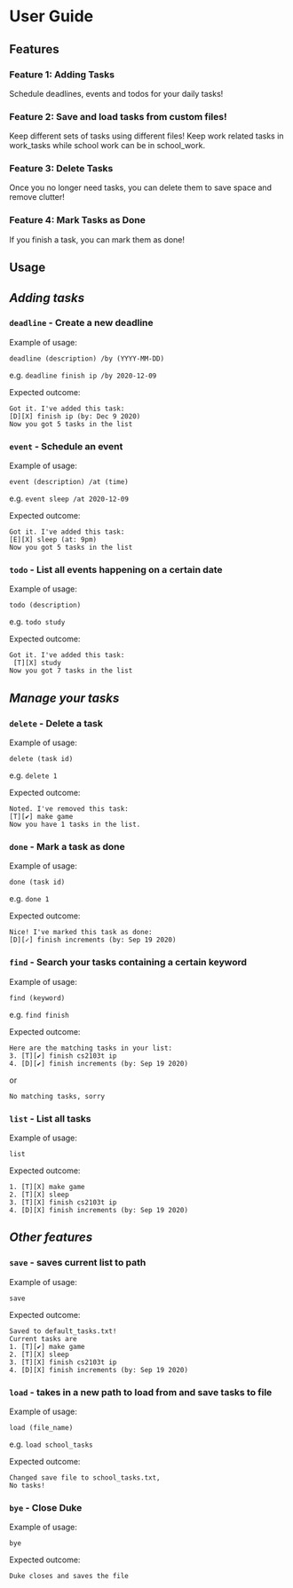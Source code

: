 # User Guide

## Features 

### **Feature 1:** Adding Tasks
Schedule deadlines, events and todos for your daily tasks!

### **Feature 2:** Save and load tasks from custom files!
Keep different sets of tasks using different files! Keep work related tasks in work_tasks while school work can be in school_work.

### **Feature 3:** Delete Tasks
Once you no longer need tasks, you can delete them to save space and remove clutter!

### **Feature 4:** Mark Tasks as Done
If you finish a task, you can mark them as done!

## Usage
## *Adding tasks*
### `deadline` - Create a new deadline

Example of usage: 

`deadline (description) /by (YYYY-MM-DD)`

e.g. `deadline finish ip /by 2020-12-09`

Expected outcome:

```
Got it. I've added this task:
[D][X] finish ip (by: Dec 9 2020)
Now you got 5 tasks in the list
```

### `event` - Schedule an event


Example of usage: 

`event (description) /at (time)`

e.g. `event sleep /at 2020-12-09`

Expected outcome:

```
Got it. I've added this task:
[E][X] sleep (at: 9pm)
Now you got 5 tasks in the list
```

### `todo` - List all events happening on a certain date

Example of usage: 

`todo (description)`

e.g. `todo study`

Expected outcome:

```
Got it. I've added this task:
 [T][X] study 
Now you got 7 tasks in the list
```
 
 
## *Manage your tasks*

### `delete` - Delete a task

Example of usage: 

`delete (task id)`

e.g. `delete 1`

Expected outcome:

```
Noted. I've removed this task:
[T][✔] make game
Now you have 1 tasks in the list.
```

### `done` - Mark a task as done

Example of usage: 

`done (task id)`

e.g. `done 1`

Expected outcome:
```
Nice! I've marked this task as done:
[D][✓] finish increments (by: Sep 19 2020)
```

### `find` - Search your tasks containing a certain keyword

Example of usage: 

`find (keyword)`

e.g. `find finish`

Expected outcome:

```
Here are the matching tasks in your list:
3. [T][✔] finish cs2103t ip
4. [D][✔] finish increments (by: Sep 19 2020)
```

or

```
No matching tasks, sorry
```

### `list` - List all tasks

Example of usage: 

`list`

Expected outcome:

```
1. [T][X] make game
2. [T][X] sleep
3. [T][X] finish cs2103t ip
4. [D][X] finish increments (by: Sep 19 2020)
```


## *Other features*

### `save` - saves current list to path

Example of usage: 

`save`

Expected outcome:

```
Saved to default_tasks.txt!
Current tasks are
1. [T][✔] make game
2. [T][X] sleep
3. [T][X] finish cs2103t ip
4. [D][X] finish increments (by: Sep 19 2020)
```

### `load` - takes in a new path to load from and save tasks to file

Example of usage: 

`load (file_name)`

e.g. `load school_tasks`

Expected outcome:

```
Changed save file to school_tasks.txt,
No tasks!
```


### `bye` - Close Duke

Example of usage: 

`bye`

Expected outcome:

```
Duke closes and saves the file
```

